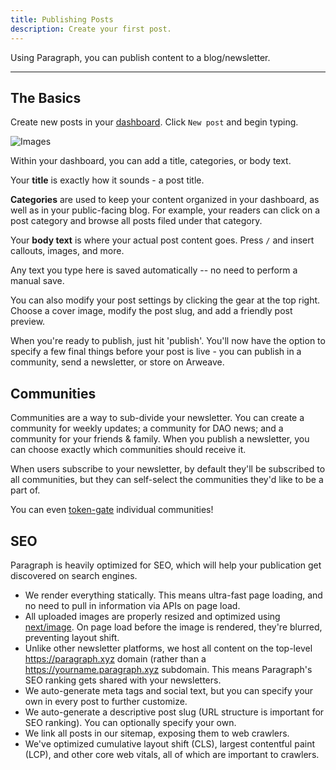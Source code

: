 ```yaml
---
title: Publishing Posts
description: Create your first post.
---
```


Using Paragraph, you can publish content to a blog/newsletter.

---

## The Basics

Create new posts in your [dashboard](https://paragraph.xyz/notes). Click `New post` and begin typing.


![Images](/img/editor.png)

Within your dashboard, you can add a title, categories, or body text.

Your **title** is exactly how it sounds - a post title.

**Categories** are used to keep your content organized in your dashboard, as well as in your public-facing blog. For example, your readers can click on a post category and browse all posts filed under that category.

Your **body text** is where your actual post content goes. Press `/` and insert callouts, images, and more.

Any text you type here is saved automatically -- no need to perform a manual save.

You can also modify your post settings by clicking the gear at the top right. Choose a cover image, modify the post slug, and add a friendly post preview.

When you're ready to publish, just hit 'publish'. You'll now have the option to specify a few final things before your post is live - you can publish in a community, send a newsletter, or store on Arweave.

## Communities

Communities are a way to sub-divide your newsletter. You can create a community for weekly updates; a community for DAO news; and a community for your friends & family. When you publish a newsletter, you can choose exactly which communities should receive it.

When users subscribe to your newsletter, by default they'll be subscribed to all communities, but they can self-select the communities they'd like to be a part of.

You can even [token-gate](/docs/token-gated-content) individual communities!

## SEO

Paragraph is heavily optimized for SEO, which will help your publication get discovered on search engines.

* We render everything statically. This means ultra-fast page loading, and no need to pull in information via APIs on page load.
* All uploaded images are properly resized and optimized using [next/image](https://nextjs.org/docs/api-reference/next/image). On page load before the image is rendered, they're blurred, preventing layout shift.
* Unlike other newsletter platforms, we host all content on the top-level https://paragraph.xyz domain (rather than a https://yourname.paragraph.xyz subdomain. This means Paragraph's SEO ranking gets shared with your newsletters.
* We auto-generate meta tags and social text, but you can specify your own in every post to further customize.
* We auto-generate a descriptive post slug (URL structure is important for SEO ranking). You can optionally specify your own.
* We link all posts in our sitemap, exposing them to web crawlers.
* We've optimized cumulative layout shift (CLS), largest contentful paint (LCP), and other core web vitals, all of which are important to crawlers.
